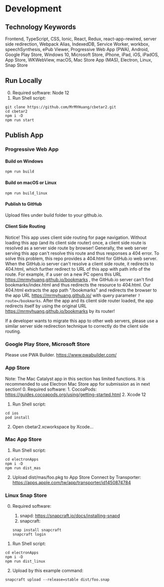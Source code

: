 # Development

## Technology Keywords
Frontend, TypeScript, CSS, Ionic, React, Redux, react-app-rewired, server side redirection, Webpack Alias, IndexedDB, Service Worker, workbox, speechSynthesis, ePub Viewer, Progressive Web App (PWA), Android, Google Play Store, Windows 10, Microsoft Store, iPhone, iPad, iOS, iPadOS, App Store, WKWebView, macOS, Mac Store App (MAS), Electron, Linux, Snap Store

## Run Locally
0. Required software: Node 12
1. Run Shell script:
```
git clone https://github.com/MrMYHuang/cbetar2.git
cd cbetar2
npm i -D
npm run start
```

## Publish App
### Progressive Web App
#### Build on Windows
```
npm run build
```
#### Build on macOS or Linux
```
npm run build_linux
```
#### Publish to GitHub
Upload files under build folder to your github.io.

#### Client Side Routing
Notice! This app uses client side routing for page navigation. Without loading this app (and its client side router) once, a client side route is resolved as a server side route by browser! Generally, the web server serving this app can't resolve this route and thus responses a 404 error. To solve this problem, this repo provides a 404.html for GitHub.io web server. When the GitHub.io server can't resolve a client side route, it redirects to 404.html, which further redirect to URL of this app with path info of the route. For example, if a user on a new PC opens this URL
https://mrmyhuang.github.io/bookmarks
, the GitHub.io server can't find bookmarks/index.html and thus redirects the resource to 404.html. Our 404.html extracts the app path "/bookmarks" and redirects the browser to the app URL https://mrmyhuang.github.io/ with query parameter `?route=/bookmarks`. After the app and its client side router loaded, the app redirects itself by using the original URL https://mrmyhuang.github.io/bookmarks by its router!

If a developer wants to migrate this app to other web servers, please use a similar server side redirection technique to correctly do the client side routing.

### Google Play Store, Microsoft Store
Please use PWA Builder.
https://www.pwabuilder.com/

### App Store
Note: The Mac Catalyst app in this section has limited functions. It is recommended to use Electron Mac Store app for submission as in next section!
0. Required software:
    1. CocoaPods: https://guides.cocoapods.org/using/getting-started.html
    2. Xcode 12
1. Run Shell script:
```
cd ios
pod install
```
2. Open cbetar2.xcworkspace by Xcode...

### Mac App Store
1. Run Shell script:
```
cd electronApps
npm i -D
npm run dist_mas
```
2. Upload dist/mas/foo.pkg to App Store Connect by Transporter:
https://apps.apple.com/tw/app/transporter/id1450874784

### Linux Snap Store
0. Required software:
    1. snapd: https://snapcraft.io/docs/installing-snapd
    2. snapcraft:
    ```
    snap install snapcraft
    snapcraft login
    ```

1. Run Shell script:
```
cd electronApps
npm i -D
npm run dist_linux
```
2. Upload by this example command:
```
snapcraft upload --release=stable dist/foo.snap
```